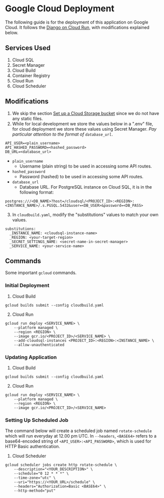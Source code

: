 # Google Cloud Deployment

The following guide is for the deployment of this application on Google Cloud.
It follows the [Django on Cloud Run](https://cloud.google.com/python/django/run), with modifications explained below.

## Services Used

1. Cloud SQL
2. Secret Manager
3. Cloud Build
4. Container Registry
5. Cloud Run
6. Cloud Scheduler

## Modifications

1. We skip the section [Set up a Cloud Storage bucket](https://cloud.google.com/python/django/run#set-up-a-cloud-storage-bucket) since we do not have any static files.
2. While for local development we store the values below in a ".env" file, for cloud deployment we store these values using Secret Manager. _Pay particular attention to the format of `database_url`_.
```
API_USER=<plain_username>
API_HASHED_PASSWORD=<hashed_password>
DB_URL=<database_url>
```
- `plain_username`
  - Username (plain string) to be used in accessing some API routes.
- `hashed_password`
  - Password (hashed) to be used in accessing some API routes.
- `database_url`
  - Database URL. For PostgreSQL instance on Cloud SQL, it is in the following format:
```
postgres:///<DB_NAME>?host=/cloudsql/<PROJECT_ID>:<REGION>:<INSTANCE_NAME>/.s.PGSQL.5432&user=<DB_USER>&password=<DB_PASS>
```
3. In `cloudbuild.yaml`, modify the "substitutions" values to match your own values.
```
substitutions:
  _INSTANCE_NAME: <cloudsql-instance-name>
  _REGION: <your-target-region>
  _SECRET_SETTINGS_NAME: <secret-name-in-secret-manager>
  _SERVICE_NAME: <your-service-name>
```

## Commands

Some important `gcloud` commands.

### Initial Deployment

1. Cloud Build
```
gcloud builds submit --config cloudbuild.yaml
```
2. Cloud Run
```
gcloud run deploy <SERVICE_NAME> \
    --platform managed \
    --region <REGION> \
    --image gcr.io/<PROJECT_ID>/<SERVICE_NAME> \
    --add-cloudsql-instances <PROJECT_ID>:<REGION>:<INSTANCE_NAME> \
    --allow-unauthenticated
```

### Updating Application

1. Cloud Build
```
gcloud builds submit --config cloudbuild.yaml
```
2. Cloud Run
```
gcloud run deploy <SERVICE_NAME> \
    --platform managed \
    --region <REGION> \
    --image gcr.io/<PROJECT_ID>/<SERVICE_NAME>
```

### Setting Up Scheduled Job

The command below will create a scheduled job named `rotate-schedule` which will
run everyday at 12.00 pm UTC. In `--headers`, `<BASE64>` refers to a base64-encoded
string of `<API_USER>:<API_PASSWORD>`, which is used for HTTP Basic authentication.

1. Cloud Scheduler
```
gcloud scheduler jobs create http rotate-schedule \
    --description="<YOUR_DESCRIPTION>" \
    --schedule="0 12 * * *" \
    --time-zone="utc" \
    --uri="https://<YOUR_URL>/schedule" \
    --headers="Authorization=Basic <BASE64>" \
    --http-method="put"
```
